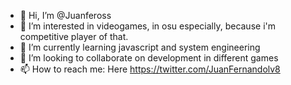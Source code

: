 - 👋 Hi, I’m @Juanfeross
- 👀 I’m interested in videogames, in osu especially, because i'm competitive player of that.
- 🌱 I’m currently learning javascript and system engineering
- 💞️ I’m looking to collaborate on development in different games
- 📫 How to reach me: Here https://twitter.com/JuanFernandolv8

<!---
Juanfeross/Juanfeross is a ✨ special ✨ repository because its `README.md` (this file) appears on your GitHub profile.
You can click the Preview link to take a look at your changes.
--->
